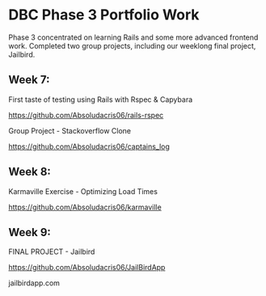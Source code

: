 DBC Phase 3 Portfolio Work
==========================

Phase 3 concentrated on learning Rails and some more advanced frontend work.  Completed two group projects, including our weeklong final project, Jailbird.

Week 7:
-------

First taste of testing using Rails with Rspec & Capybara

https://github.com/Absoludacris06/rails-rspec

Group Project - Stackoverflow Clone

https://github.com/Absoludacris06/captains_log

Week 8:
-------

Karmaville Exercise - Optimizing Load Times

https://github.com/Absoludacris06/karmaville

Week 9:
-------

FINAL PROJECT - Jailbird

https://github.com/Absoludacris06/JailBirdApp

jailbirdapp.com